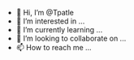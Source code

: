 - 👋 Hi, I’m @Tpatle
- 👀 I’m interested in ...
- 🌱 I’m currently learning ...
- 💞️ I’m looking to collaborate on ...
- 📫 How to reach me ...

<!---
Tpatle/Tpatle is a ✨ special ✨ repository because its `README.md` (this file) appears on your GitHub profile.
You can click the Preview link to take a look at your changes.
--->
